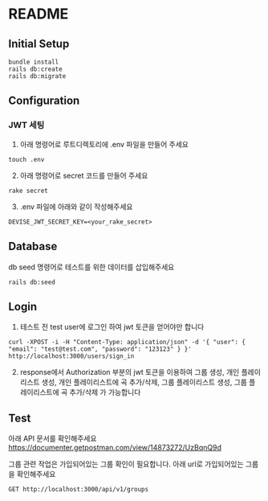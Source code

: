 # README

## Initial Setup

```
bundle install
rails db:create
rails db:migrate
```

## Configuration
### JWT 세팅
1. 아래 명령어로 루트디렉토리에 .env 파일을 만들어 주세요
```
touch .env
```
2. 아래 명령어로 secret 코드를 만들어 주세요
```
rake secret
```
3. .env 파일에 아래와 같이 작성해주세요
```
DEVISE_JWT_SECRET_KEY=<your_rake_secret>
```

## Database
db seed 명령어로 테스트를 위한 데이터를 삽입해주세요
```
rails db:seed
```

## Login
1. 테스트 전 test user에 로그인 하여 jwt 토큰을 얻어야만 합니다
```
curl -XPOST -i -H "Content-Type: application/json" -d '{ "user": { "email": "test@test.com", "password": "123123" } }' http://localhost:3000/users/sign_in
```

2. response에서 Authorization 부분의 jwt 토큰을 이용하여 그룹 생성, 개인 플레이리스트 생성, 개인 플레이리스트에 곡 추가/삭제, 그룹 플레이리스트 생성, 그룹 플레이리스트에 곡 추가/삭제 가 가능합니다

## Test
아래 API 문서를 확인해주세요
https://documenter.getpostman.com/view/14873272/UzBqnQ9d

그룹 관련 작업은 가입되어있는 그룹 확인이 필요합니다. 아래 url로 가입되어있는 그룹을 확인해주세요
```
GET http://localhost:3000/api/v1/groups
```
